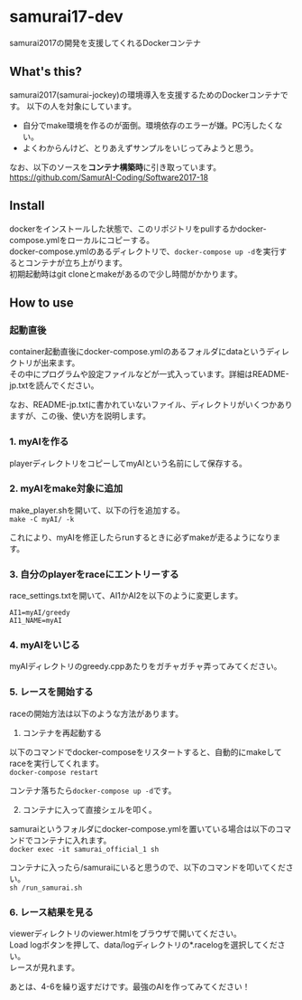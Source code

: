# samurai17-dev
samurai2017の開発を支援してくれるDockerコンテナ

## What's this?

samurai2017(samurai-jockey)の環境導入を支援するためのDockerコンテナです。
以下の人を対象にしています。

* 自分でmake環境を作るのが面倒。環境依存のエラーが嫌。PC汚したくない。
* よくわからんけど、とりあえずサンプルをいじってみようと思う。

なお、以下のソースを**コンテナ構築時**に引き取っています。  
https://github.com/SamurAI-Coding/Software2017-18

## Install

dockerをインストールした状態で、このリポジトリをpullするかdocker-compose.ymlをローカルにコピーする。  
docker-compose.ymlのあるディレクトリで、`docker-compose up -d`を実行するとコンテナが立ち上がります。  
初期起動時はgit cloneとmakeがあるので少し時間がかかります。

## How to use

### 起動直後

container起動直後にdocker-compose.ymlのあるフォルダにdataというディレクトリが出来ます。  
その中にプログラムや設定ファイルなどが一式入っています。詳細はREADME-jp.txtを読んでください。

なお、README-jp.txtに書かれていないファイル、ディレクトリがいくつかありますが、この後、使い方を説明します。


### 1. myAIを作る

playerディレクトリをコピーしてmyAIという名前にして保存する。

### 2. myAIをmake対象に追加

make_player.shを開いて、以下の行を追加する。  
`make -C myAI/ -k`

これにより、myAIを修正したらrunするときに必ずmakeが走るようになります。

### 3. 自分のplayerをraceにエントリーする

race_settings.txtを開いて、AI1かAI2を以下のように変更します。  
```
AI1=myAI/greedy
AI1_NAME=myAI
```

### 4. myAIをいじる

myAIディレクトリのgreedy.cppあたりをガチャガチャ弄ってみてください。

### 5. レースを開始する

raceの開始方法は以下のような方法があります。

1. コンテナを再起動する

以下のコマンドでdocker-composeをリスタートすると、自動的にmakeしてraceを実行してくれます。  
`docker-compose restart`

コンテナ落ちたら`docker-compose up -d`です。

2. コンテナに入って直接シェルを叩く。

samuraiというフォルダにdocker-compose.ymlを置いている場合は以下のコマンドでコンテナに入れます。  
`docker exec -it samurai_official_1 sh`

コンテナに入ったら/samuraiにいると思うので、以下のコマンドを叩いてください。  
`sh /run_samurai.sh`

### 6. レース結果を見る

viewerディレクトリのviewer.htmlをブラウザで開いてください。  
Load logボタンを押して、data/logディレクトリの*.racelogを選択してください。  
レースが見れます。


あとは、4-6を繰り返すだけです。最強のAIを作ってみてください！
